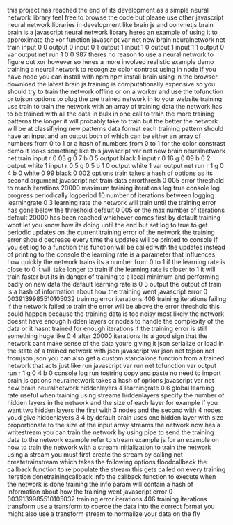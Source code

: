 this project has reached the end of its development as a simple neural network library feel free to browse the code but please use other javascript neural network libraries in development like brain js and convnetjs brain brain is a javascript neural network library heres an example of using it to approximate the xor function javascript var net new brain neuralnetwork net train input 0 0 output 0 input 0 1 output 1 input 1 0 output 1 input 1 1 output 0 var output net run 1 0 0 987 theres no reason to use a neural network to figure out xor however so heres a more involved realistic example demo training a neural network to recognize color contrast using in node if you have node you can install with npm npm install brain using in the browser download the latest brain js training is computationally expensive so you should try to train the network offline or on a worker and use the tofunction or tojson options to plug the pre trained network in to your website training use train to train the network with an array of training data the network has to be trained with all the data in bulk in one call to train the more training patterns the longer it will probably take to train but the better the network will be at classifiying new patterns data format each training pattern should have an input and an output both of which can be either an array of numbers from 0 to 1 or a hash of numbers from 0 to 1 for the color constrast demo it looks something like this javascript var net new brain neuralnetwork net train input r 0 03 g 0 7 b 0 5 output black 1 input r 0 16 g 0 09 b 0 2 output white 1 input r 0 5 g 0 5 b 1 0 output white 1 var output net run r 1 g 0 4 b 0 white 0 99 black 0 002 options train takes a hash of options as its second argument javascript net train data errorthresh 0 005 error threshold to reach iterations 20000 maximum training iterations log true console log progress periodically logperiod 10 number of iterations between logging learningrate 0 3 learning rate the network will train until the training error has gone below the threshold default 0 005 or the max number of iterations default 20000 has been reached whichever comes first by default training wont let you know how its doing until the end but set log to true to get periodic updates on the current training error of the network the training error should decrease every time the updates will be printed to console if you set log to a function this function will be called with the updates instead of printing to the console the learning rate is a parameter that influences how quickly the network trains its a number from 0 to 1 if the learning rate is close to 0 it will take longer to train if the learning rate is closer to 1 it will train faster but its in danger of training to a local minimum and performing badly on new data the default learning rate is 0 3 output the output of train is a hash of information about how the training went javascript error 0 0039139985510105032 training error iterations 406 training iterations failing if the network failed to train the error will be above the error threshold this could happen because the training data is too noisy most likely the network doesnt have enough hidden layers or nodes to handle the complexity of the data or it hasnt trained for enough iterations if the training error is still something huge like 0 4 after 20000 iterations its a good sign that the network cant make sense of the data youre giving it json serialize or load in the state of a trained network with json javascript var json net tojson net fromjson json you can also get a custom standalone function from a trained network that acts just like run javascript var run net tofunction var output run r 1 g 0 4 b 0 console log run tostring copy and paste no need to import brain js options neuralnetwork takes a hash of options javascript var net new brain neuralnetwork hiddenlayers 4 learningrate 0 6 global learning rate useful when training using streams hiddenlayers specify the number of hidden layers in the network and the size of each layer for example if you want two hidden layers the first with 3 nodes and the second with 4 nodes youd give hiddenlayers 3 4 by default brain uses one hidden layer with size proportionate to the size of the input array streams the network now has a writestream you can train the network by using pipe to send the training data to the network example refer to stream example js for an example on how to train the network with a stream initialization to train the network using a stream you must first create the stream by calling net createtrainstream which takes the following options floodcallback the callback function to re populate the stream this gets called on every training iteration donetrainingcallback info the callback function to execute when the network is done training the info param will contain a hash of information about how the training went javascript error 0 0039139985510105032 training error iterations 406 training iterations transform use a transform to coerce the data into the correct format you might also use a transform stream to normalize your data on the fly